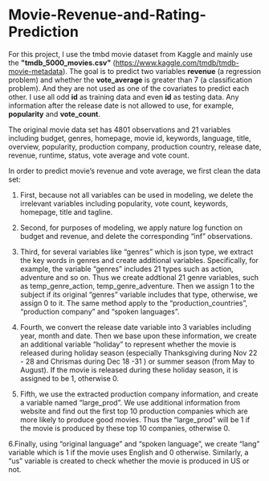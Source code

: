 # Movie-Revenue-and-Rating-Prediction

For this project, I use the tmbd movie dataset from Kaggle and mainly use the **"tmdb_5000_movies.csv"** (https://www.kaggle.com/tmdb/tmdb-movie-metadata). The goal is to predict two variables **revenue** (a regression problem) and whether the **vote_average** is greater than 7 (a classification problem). And they are not used as one of the covariates to predict each other. I use all odd **id** as training data and even **id** as testing data. Any information after the release date is not allowed to use, for example, **popularity** and **vote_count**.

The original movie data set has 4801 observations and 21 variables including budget, genres, homepage, movie id, keywords, language, title, overview, popularity, production company, production country, release date, revenue, runtime, status, vote average and vote count.

In order to predict movie’s revenue and vote average, we first clean the data set:

1. First, because not all variables can be used in modeling, we delete the irrelevant variables including popularity, vote count, keywords, homepage, title and tagline. 

2. Second, for purposes of modeling, we apply nature log function on budget and revenue, and delete the corresponding “inf” observations.

3. Third, for several variables like “genres” which is json type, we extract the key words in genres and create additional variables. Specifically, for example, the variable “genres” includes 21 types such as action, adventure and so on. Thus we create addtional 21 genre variables, such as temp_genre_action, temp_genre_adventure. Then we assign 1 to the subject if its original “genres” variable includes that type, otherwise, we assign 0 to it. The same method apply to the “production_countries”, “production company” and “spoken languages”. 

4. Fourth, we convert the release date variable into 3 variables including year, month and date. Then we base upon these information, we create an additional variable “holiday” to represent whether the movie is released during holiday season (especially Thanksgiving during Nov 22 - 28 and Chrismas during Dec 18 -31 ) or summer season (from May to August). If the movie is released during these holiday season, it is assigned to be 1, otherwise 0. 

5. Fifth, we use the extracted production company information, and create a variable named “large_prod”. We use additional information from website and find out the first top 10 production companies which are more likely to produce good movies. Thus the “large_prod” will be 1 if the movie is produced by these top 10 companies, otherwise 0. 

6.Finally, using “original language” and “spoken language”, we create “lang” variable which is 1 if the movie uses English and 0 otherwise. Similarly, a “us” variable is created to check whether the movie is produced in US or not.
